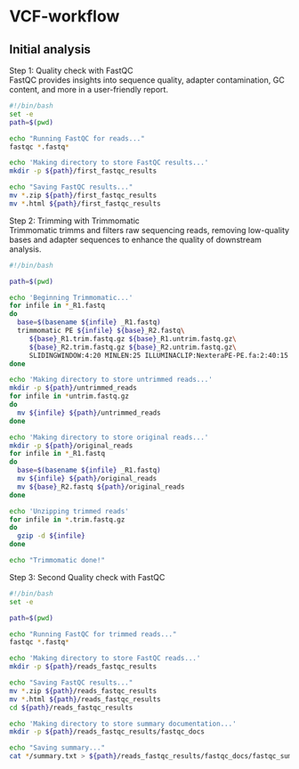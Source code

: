 # VCF-workflow

## Initial analysis

Step 1: Quality check with FastQC <br>
FastQC provides insights into sequence quality, adapter contamination, GC content, and more in a user-friendly report.
```bash
#!/bin/bash
set -e
path=$(pwd)

echo "Running FastQC for reads..."
fastqc *.fastq*

echo 'Making directory to store FastQC results...'
mkdir -p ${path}/first_fastqc_results

echo "Saving FastQC results..."
mv *.zip ${path}/first_fastqc_results
mv *.html ${path}/first_fastqc_results
```

Step 2: Trimming with Trimmomatic <br>
Trimmomatic trimms and filters raw sequencing reads, removing low-quality bases and adapter sequences to enhance the quality of downstream analysis. 
```bash
#!/bin/bash

path=$(pwd)

echo 'Beginning Trimmomatic...'
for infile in *_R1.fastq
do
  base=$(basename ${infile} _R1.fastq)
  trimmomatic PE ${infile} ${base}_R2.fastq\
     ${base}_R1.trim.fastq.gz ${base}_R1.untrim.fastq.gz\
     ${base}_R2.trim.fastq.gz ${base}_R2.untrim.fastq.gz\
     SLIDINGWINDOW:4:20 MINLEN:25 ILLUMINACLIP:NexteraPE-PE.fa:2:40:15
done

echo 'Making directory to store untrimmed reads...'
mkdir -p ${path}/untrimmed_reads
for infile in *untrim.fastq.gz
do
  mv ${infile} ${path}/untrimmed_reads
done

echo 'Making directory to store original reads...'
mkdir -p ${path}/original_reads
for infile in *_R1.fastq
do
  base=$(basename ${infile} _R1.fastq)
  mv ${infile} ${path}/original_reads
  mv ${base}_R2.fastq ${path}/original_reads
done

echo 'Unzipping trimmed reads'
for infile in *.trim.fastq.gz
do
  gzip -d ${infile}
done

echo "Trimmomatic done!"
```
Step 3: Second Quality check with FastQC
```bash
#!/bin/bash
set -e

path=$(pwd)

echo "Running FastQC for trimmed reads..."
fastqc *.fastq*

echo 'Making directory to store FastQC reads...'
mkdir -p ${path}/reads_fastqc_results

echo "Saving FastQC results..."
mv *.zip ${path}/reads_fastqc_results
mv *.html ${path}/reads_fastqc_results
cd ${path}/reads_fastqc_results

echo 'Making directory to store summary documentation...'
mkdir -p ${path}/reads_fastqc_results/fastqc_docs

echo "Saving summary..."
cat */summary.txt > ${path}/reads_fastqc_results/fastqc_docs/fastqc_summaries.txt
```
